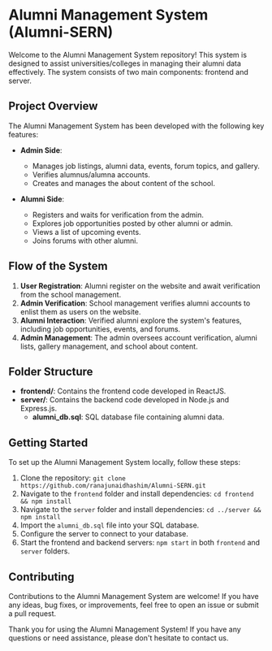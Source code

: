 # Alumni Management System (Alumni-SERN)

Welcome to the Alumni Management System repository! This system is designed to assist universities/colleges in managing their alumni data effectively. The system consists of two main components: frontend and server.

## Project Overview

The Alumni Management System has been developed with the following key features:

- **Admin Side**: 
  - Manages job listings, alumni data, events, forum topics, and gallery.
  - Verifies alumnus/alumna accounts.
  - Creates and manages the about content of the school.
  
- **Alumni Side**:
  - Registers and waits for verification from the admin.
  - Explores job opportunities posted by other alumni or admin.
  - Views a list of upcoming events.
  - Joins forums with other alumni.

## Flow of the System

1. **User Registration**: Alumni register on the website and await verification from the school management.
2. **Admin Verification**: School management verifies alumni accounts to enlist them as users on the website.
3. **Alumni Interaction**: Verified alumni explore the system's features, including job opportunities, events, and forums.
4. **Admin Management**: The admin oversees account verification, alumni lists, gallery management, and school about content.

## Folder Structure

- **frontend/**: Contains the frontend code developed in ReactJS.
- **server/**: Contains the backend code developed in Node.js and Express.js.
  - **alumni_db.sql**: SQL database file containing alumni data.

## Getting Started

To set up the Alumni Management System locally, follow these steps:

1. Clone the repository: `git clone https://github.com/ranajunaidhashim/Alumni-SERN.git`
2. Navigate to the `frontend` folder and install dependencies: `cd frontend && npm install`
3. Navigate to the `server` folder and install dependencies: `cd ../server && npm install`
4. Import the `alumni_db.sql` file into your SQL database.
5. Configure the server to connect to your database.
6. Start the frontend and backend servers: `npm start` in both `frontend` and `server` folders.

## Contributing

Contributions to the Alumni Management System are welcome! If you have any ideas, bug fixes, or improvements, feel free to open an issue or submit a pull request.

Thank you for using the Alumni Management System! If you have any questions or need assistance, please don't hesitate to contact us.

